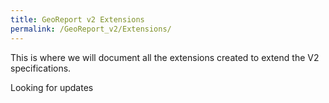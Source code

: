 ```yaml
---
title: GeoReport v2 Extensions
permalink: /GeoReport_v2/Extensions/
---
```

This is where we will document all the extensions created to extend the V2 specifications.

Looking for updates
